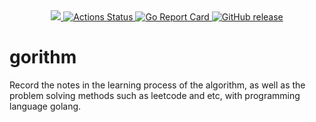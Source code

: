 <!-- <p align="center"><img src="" alt="" height="100px"></p> -->

<div align="center">
  <a href="https://codecov.io/gh/algorithm101/gorithm">
    <img src="https://codecov.io/gh/algorithm101/gorithm/branch/master/graph/badge.svg" />
  </a>
  <a href="https://github.com/algorithm101/gorithm/actions">
    <img src="https://github.com/algorithm101/gorithm/workflows/Main%20workflow/badge.svg" alt="Actions Status">
  </a>
  <a href="https://goreportcard.com/report/github.com/algorithm101/gorithm">
    <img src="https://goreportcard.com/badge/github.com/algorithm101/gorithm?style=flat-square" alt="Go Report Card">
  </a>
  <a href="https://github.com/algorithm101/gorithm/releases">
    <img src="https://img.shields.io/github/release/algorithm101/gorithm.svg?style=flat-square" alt="GitHub release">
  </a>
</div>

# gorithm #

Record the notes in the learning process of the algorithm, as well as the problem solving methods such as leetcode and etc, with programming language golang.
